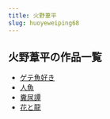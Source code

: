 ```yaml
---
title: 火野葦平
slug: huoyeweiping68
---
```


## 火野葦平の作品一覧

- [ゲテ魚好き](geteyuhaoki-315)
- [人魚](renyuu-d68)
- [糞尿譚](fenniaotan-96b)
- [花と龍](huatolong-ce8)
